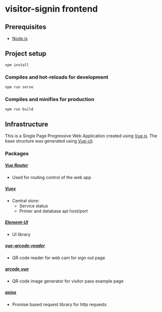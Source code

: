 # visitor-signin frontend

## Prerequisites
 - [Node.js](https://nodejs.org/en/)

## Project setup
```
npm install
```

### Compiles and hot-reloads for development
```
npm run serve
```

### Compiles and minifies for production
```
npm run build
```

## Infrastructure
This is a Single Page Progressive Web Application created using [Vue.js](https://vuejs.org/). The base structure was generated using [Vue-cli](https://cli.vuejs.org/).

### Packages
##### [Vue Router](https://router.vuejs.org/)
 - Used for routing control of the web app
##### [Vuex](https://vuex.vuejs.org/)
 - Central store:
   - Service status
   - Printer and database api host/port
##### [Element-UI](https://element.eleme.io/#/en-US)
 - UI library
##### [vue-qrcode-reader](https://github.com/gruhn/vue-qrcode-reader)
 - QR code reader for web cam for sign out page
##### [qrcode.vue](https://github.com/scopewu/qrcode.vue)
 - QR code image generator for visitor pass example page
##### [axios](https://github.com/axios/axios)
 - Promise based request library for http requests
